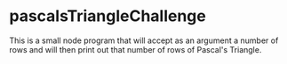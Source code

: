 # pascalsTriangleChallenge
This is a small node program that will accept as an argument a number of rows and will then print out that number of rows of Pascal's Triangle.
